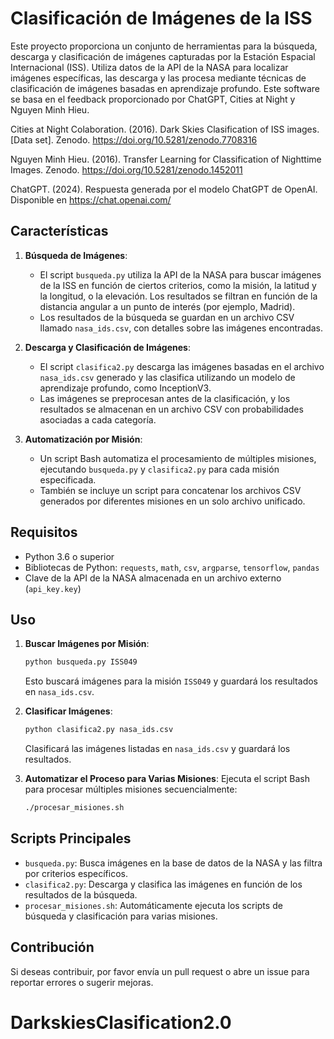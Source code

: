 # Clasificación de Imágenes de la ISS

Este proyecto proporciona un conjunto de herramientas para la búsqueda, descarga y clasificación de imágenes capturadas por la Estación Espacial Internacional (ISS). Utiliza datos de la API de la NASA para localizar imágenes específicas, las descarga y las procesa mediante técnicas de clasificación de imágenes basadas en aprendizaje profundo. Este software se basa en el feedback proporcionado por ChatGPT, Cities at Night y Nguyen Minh Hieu. 

Cities at Night Colaboration. (2016). Dark Skies Clasification of ISS images. [Data set]. Zenodo. https://doi.org/10.5281/zenodo.7708316

Nguyen Minh Hieu. (2016). Transfer Learning for Classification of Nighttime Images. Zenodo. https://doi.org/10.5281/zenodo.1452011

ChatGPT. (2024). Respuesta generada por el modelo ChatGPT de OpenAI. Disponible en https://chat.openai.com/ 

## Características

1. **Búsqueda de Imágenes**: 
   - El script `busqueda.py` utiliza la API de la NASA para buscar imágenes de la ISS en función de ciertos criterios, como la misión, la latitud y la longitud, o la elevación. Los resultados se filtran en función de la distancia angular a un punto de interés (por ejemplo, Madrid).
   - Los resultados de la búsqueda se guardan en un archivo CSV llamado `nasa_ids.csv`, con detalles sobre las imágenes encontradas.

2. **Descarga y Clasificación de Imágenes**:
   - El script `clasifica2.py` descarga las imágenes basadas en el archivo `nasa_ids.csv` generado y las clasifica utilizando un modelo de aprendizaje profundo, como InceptionV3.
   - Las imágenes se preprocesan antes de la clasificación, y los resultados se almacenan en un archivo CSV con probabilidades asociadas a cada categoría.

3. **Automatización por Misión**:
   - Un script Bash automatiza el procesamiento de múltiples misiones, ejecutando `busqueda.py` y `clasifica2.py` para cada misión especificada.
   - También se incluye un script para concatenar los archivos CSV generados por diferentes misiones en un solo archivo unificado.

## Requisitos

- Python 3.6 o superior
- Bibliotecas de Python: `requests`, `math`, `csv`, `argparse`, `tensorflow`, `pandas`
- Clave de la API de la NASA almacenada en un archivo externo (`api_key.key`)

## Uso

1. **Buscar Imágenes por Misión**:
   ```bash
   python busqueda.py ISS049
   ```
   Esto buscará imágenes para la misión `ISS049` y guardará los resultados en `nasa_ids.csv`.

2. **Clasificar Imágenes**:
   ```bash
   python clasifica2.py nasa_ids.csv
   ```
   Clasificará las imágenes listadas en `nasa_ids.csv` y guardará los resultados.

3. **Automatizar el Proceso para Varias Misiones**:
   Ejecuta el script Bash para procesar múltiples misiones secuencialmente:
   ```bash
   ./procesar_misiones.sh
   ```

## Scripts Principales

- `busqueda.py`: Busca imágenes en la base de datos de la NASA y las filtra por criterios específicos.
- `clasifica2.py`: Descarga y clasifica las imágenes en función de los resultados de la búsqueda.
- `procesar_misiones.sh`: Automáticamente ejecuta los scripts de búsqueda y clasificación para varias misiones.

## Contribución

Si deseas contribuir, por favor envía un pull request o abre un issue para reportar errores o sugerir mejoras.
# DarkskiesClasification2.0

